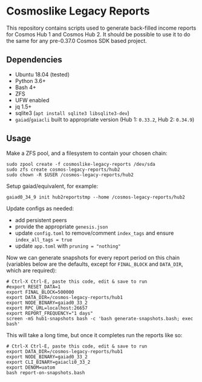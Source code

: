 # Cosmoslike Legacy Reports

This repository contains scripts used to generate back-filled income reports for Cosmos Hub 1 and Cosmos Hub 2. It should be possible to use it to do the same for any pre-0.37.0 Cosmos SDK based project.


## Dependencies

- Ubuntu 18.04 (tested)
- Python 3.6+
- Bash 4+
- ZFS
- UFW enabled
- jq 1.5+
- sqlite3 (`apt install sqlite3 libsqlite3-dev`)
- `gaiad`/`gaiacli` built to appropriate version (Hub 1: `0.33.2`, Hub 2: `0.34.9`)


## Usage

Make a ZFS pool, and a filesystem to contain your chosen chain:

```
sudo zpool create -f cosmoslike-legacy-reports /dev/sda
sudo zfs create cosmos-legacy-reports/hub2
sudo chown -R $USER /cosmos-legacy-reports/hub2
```

Setup gaiad/equivalent, for example:

```
gaiad0_34_9 init hub2reportstmp --home /cosmos-legacy-reports/hub2
```

Update configs as needed:

- add persistent peers
- provide the appropriate `genesis.json`
- update `config.toml` to remove/comment `index_tags` and ensure `index_all_tags = true`
- update `app.toml` with `pruning = "nothing"`

Now we can generate snapshots for every report period on this chain (variables below are the defaults, except for `FINAL_BLOCK` and `DATA_DIR`, which are required):

```
# Ctrl-X Ctrl-E, paste this code, edit & save to run
#export RESET_DATA=1
export FINAL_BLOCK=500000
export DATA_DIR=/cosmos-legacy-reports/hub1
export NODE_BINARY=gaiad0_33_2
export RPC_URL=localhost:26657
export REPORT_FREQUENCY="1 days"
screen -mS hub1-snapshots bash -c 'bash generate-snapshots.bash; exec bash'
```

This will take a long time, but once it completes run the reports like so:

```
# Ctrl-X Ctrl-E, paste this code, edit & save to run
export DATA_DIR=/cosmos-legacy-reports/hub1
export NODE_BINARY=gaiad0_33_2
export CLI_BINARY=gaiacli0_33_2
export DENOM=uatom
bash report-on-snapshots.bash
````
